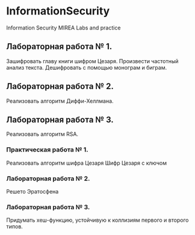 # InformationSecurity
Information Security MIREA Labs and practice


## Лабораторная работа № 1. 
Зашифровать главу книги шифром Цезаря. 
Произвести частотный анализ текста.
Дешифровать с помощью монограм и биграм.

## Лабораторная работа № 2. 
Реализовать алгоритм Диффи-Хеллмана.

## Лабораторная работа № 3. 
Реализовать алгоритм RSA.

### Практическая работа № 1. 
Реализовать алгоритм шифра Цезаря
Шифр Цезаря с ключом

### Лабораторная работа № 2. 
Решето Эратосфена

### Лабораторная работа № 3. 
Придумать хеш-функцию, устойчивую к коллизиям первого и второго типов.
